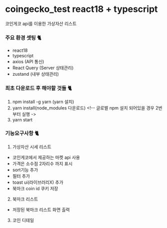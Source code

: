 # coingecko_test react18 + typescript
코인게코 api를 이용한 가상자산 리스트

### 주요 환경 셋팅 🐈
- react18
- typescript
- axios (API 통신)
- React Query (Server 상태관리)
- zustand (내부 상태관리)

### 최초 다운로드 후 해야할 것들 🐈
1. npm install -g yarn (yarn 설치)
2. yarn install(node_modules 다운로드) <!-- 글로벌 npm 설치 되어있을 경우 2번부터 실행 ->
3. yarn start

### 기능요구사항 🐈
1. 가상자산 시세 리스트
  - 코인게코에서 제공하는 마켓 api 사용
  - 가격은 소수점 2자리수 까지 표시
  - sort기능 추가
  - 필터 추가
  - toast ui(라이브러리X) 추가
  - 북마크 coin id 쿠키 저장
2. 북마크 리스트
  - 저장된 북마크 리스트 화면 출력
3. 코인 디테일
